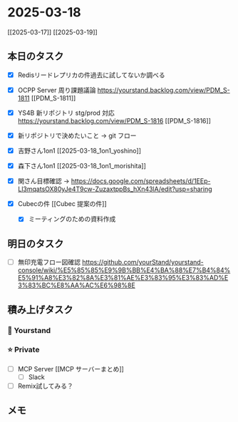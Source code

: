 # 2025-03-18

[[2025-03-17]] [[2025-03-19]]

## 本日のタスク

- [x] Redisリードレプリカの件過去に試してないか調べる
- [x] OCPP Server 周り課題議論 https://yourstand.backlog.com/view/PDM_S-1811 [[PDM_S-1811]]
- [x] YS4B 新リポジトリ stg/prod 対応 https://yourstand.backlog.com/view/PDM_S-1816 [[PDM_S-1816]]
- [x] 新リポジトリで決めたいこと -> git フロー
- [x] 吉野さん1on1 [[2025-03-18_1on1_yoshino]]
- [x] 森下さん1on1 [[2025-03-18_1on1_morishita]]
- [x] 関さん目標確認 -> https://docs.google.com/spreadsheets/d/1EEp-Ll3mqatsOX80yJe4T9cw-ZuzaxtppBs_hXn43lA/edit?usp=sharing

- [x] Cubecの件 [[Cubec 提案の件]]
	- [x] ミーティングのための資料作成

## 明日のタスク

- [ ] 無印充電フロー図確認 https://github.com/yourStand/yourstand-console/wiki/%E5%85%85%E9%9B%BB%E4%BA%88%E7%B4%84%E5%91%A8%E3%82%8A%E3%81%AE%E3%83%95%E3%83%AD%E3%83%BC%E8%AA%AC%E6%98%8E

## 積み上げタスク

### 🔵 Yourstand

### ⭐️ Private

- [ ] MCP Server [[MCP サーバーまとめ]]
	- [ ] Slack
- [ ] Remix試してみる？

## メモ

